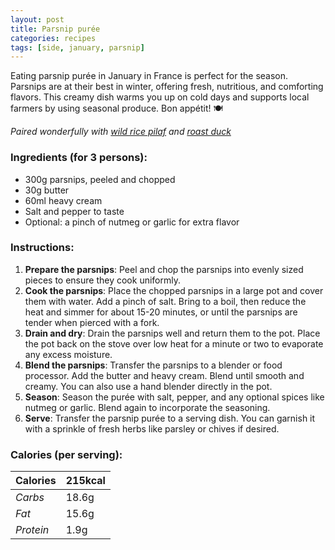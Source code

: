 ```yaml
---
layout: post
title: Parsnip purée
categories: recipes
tags: [side, january, parsnip]
---
```


Eating parsnip purée in January in France is perfect for the season. Parsnips are at their best in winter, offering fresh, nutritious, and comforting flavors. This creamy dish warms you up on cold days and supports local farmers by using seasonal produce. Bon appétit! 🍽️

*Paired wonderfully with <a href="/recipes/wild-rice-pilaf">wild rice pilaf</a> and <a href="/recipes/roast-duck">roast duck</a>*

### Ingredients (for 3 persons):
- 300g parsnips, peeled and chopped
- 30g butter
- 60ml heavy cream
- Salt and pepper to taste
- Optional: a pinch of nutmeg or garlic for extra flavor

### Instructions:

1. **Prepare the parsnips**: Peel and chop the parsnips into evenly sized pieces to ensure they cook uniformly.
2. **Cook the parsnips**: Place the chopped parsnips in a large pot and cover them with water. Add a pinch of salt. Bring to a boil, then reduce the heat and simmer for about 15-20 minutes, or until the parsnips are tender when pierced with a fork.
3. **Drain and dry**: Drain the parsnips well and return them to the pot. Place the pot back on the stove over low heat for a minute or two to evaporate any excess moisture.
4. **Blend the parsnips**: Transfer the parsnips to a blender or food processor. Add the butter and heavy cream. Blend until smooth and creamy. You can also use a hand blender directly in the pot.
5. **Season**: Season the purée with salt, pepper, and any optional spices like nutmeg or garlic. Blend again to incorporate the seasoning.
6. **Serve**: Transfer the parsnip purée to a serving dish. You can garnish it with a sprinkle of fresh herbs like parsley or chives if desired.

### Calories (per serving):

| **Calories** | 215kcal |
| ----------- | ----------- |
| *Carbs* | 18.6g |
| *Fat* | 15.6g |
| *Protein* | 1.9g |